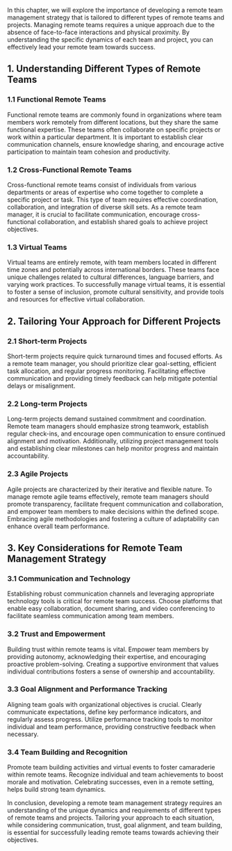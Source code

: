 
In this chapter, we will explore the importance of developing a remote team management strategy that is tailored to different types of remote teams and projects. Managing remote teams requires a unique approach due to the absence of face-to-face interactions and physical proximity. By understanding the specific dynamics of each team and project, you can effectively lead your remote team towards success.

1\. Understanding Different Types of Remote Teams
------------------------------------------------

### 1.1 Functional Remote Teams

Functional remote teams are commonly found in organizations where team members work remotely from different locations, but they share the same functional expertise. These teams often collaborate on specific projects or work within a particular department. It is important to establish clear communication channels, ensure knowledge sharing, and encourage active participation to maintain team cohesion and productivity.

### 1.2 Cross-Functional Remote Teams

Cross-functional remote teams consist of individuals from various departments or areas of expertise who come together to complete a specific project or task. This type of team requires effective coordination, collaboration, and integration of diverse skill sets. As a remote team manager, it is crucial to facilitate communication, encourage cross-functional collaboration, and establish shared goals to achieve project objectives.

### 1.3 Virtual Teams

Virtual teams are entirely remote, with team members located in different time zones and potentially across international borders. These teams face unique challenges related to cultural differences, language barriers, and varying work practices. To successfully manage virtual teams, it is essential to foster a sense of inclusion, promote cultural sensitivity, and provide tools and resources for effective virtual collaboration.

2\. Tailoring Your Approach for Different Projects
-------------------------------------------------

### 2.1 Short-term Projects

Short-term projects require quick turnaround times and focused efforts. As a remote team manager, you should prioritize clear goal-setting, efficient task allocation, and regular progress monitoring. Facilitating effective communication and providing timely feedback can help mitigate potential delays or misalignment.

### 2.2 Long-term Projects

Long-term projects demand sustained commitment and coordination. Remote team managers should emphasize strong teamwork, establish regular check-ins, and encourage open communication to ensure continued alignment and motivation. Additionally, utilizing project management tools and establishing clear milestones can help monitor progress and maintain accountability.

### 2.3 Agile Projects

Agile projects are characterized by their iterative and flexible nature. To manage remote agile teams effectively, remote team managers should promote transparency, facilitate frequent communication and collaboration, and empower team members to make decisions within the defined scope. Embracing agile methodologies and fostering a culture of adaptability can enhance overall team performance.

3\. Key Considerations for Remote Team Management Strategy
---------------------------------------------------------

### 3.1 Communication and Technology

Establishing robust communication channels and leveraging appropriate technology tools is critical for remote team success. Choose platforms that enable easy collaboration, document sharing, and video conferencing to facilitate seamless communication among team members.

### 3.2 Trust and Empowerment

Building trust within remote teams is vital. Empower team members by providing autonomy, acknowledging their expertise, and encouraging proactive problem-solving. Creating a supportive environment that values individual contributions fosters a sense of ownership and accountability.

### 3.3 Goal Alignment and Performance Tracking

Aligning team goals with organizational objectives is crucial. Clearly communicate expectations, define key performance indicators, and regularly assess progress. Utilize performance tracking tools to monitor individual and team performance, providing constructive feedback when necessary.

### 3.4 Team Building and Recognition

Promote team building activities and virtual events to foster camaraderie within remote teams. Recognize individual and team achievements to boost morale and motivation. Celebrating successes, even in a remote setting, helps build strong team dynamics.

In conclusion, developing a remote team management strategy requires an understanding of the unique dynamics and requirements of different types of remote teams and projects. Tailoring your approach to each situation, while considering communication, trust, goal alignment, and team building, is essential for successfully leading remote teams towards achieving their objectives.
